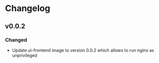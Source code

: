 # Changelog

## v0.0.2

### Changed

- Update ui-frontend image to version 0.0.2 which allows to run nginx as unprivileged

